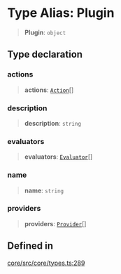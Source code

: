 # Type Alias: Plugin

> **Plugin**: `object`

## Type declaration

### actions

> **actions**: [`Action`](../interfaces/Action.md)[]

### description

> **description**: `string`

### evaluators

> **evaluators**: [`Evaluator`](../interfaces/Evaluator.md)[]

### name

> **name**: `string`

### providers

> **providers**: [`Provider`](../interfaces/Provider.md)[]

## Defined in

[core/src/core/types.ts:289](https://github.com/ai16z/eliza/blob/c537cb3e848b54fcb914d8ef84924fa5fdeaec66/core/src/core/types.ts#L289)
